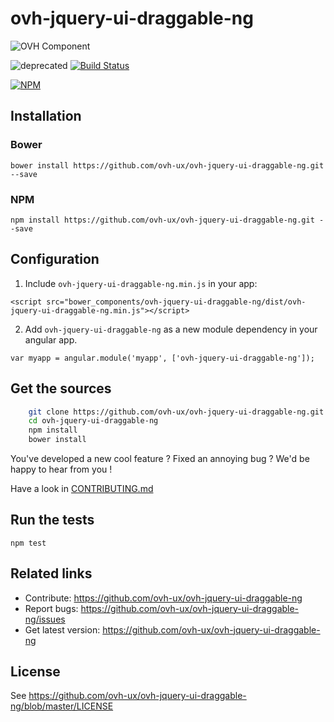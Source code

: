 
# ovh-jquery-ui-draggable-ng

![OVH Component](https://user-images.githubusercontent.com/3379410/27423263-520b94d8-5731-11e7-996a-f8579e70c33b.png)

![deprecated](https://img.shields.io/badge/status-deprecated-red.svg) [![Build Status](https://travis-ci.org/ovh-ux/ovh-jquery-ui-draggable-ng.svg)](https://travis-ci.org/ovh-ux/ovh-jquery-ui-draggable-ng)

[![NPM](https://nodei.co/npm/ovh-jquery-ui-draggable-ng.png?downloads=true&downloadRank=true&stars=true)](https://nodei.co/npm/ovh-jquery-ui-draggable-ng/)

## Installation

### Bower

    bower install https://github.com/ovh-ux/ovh-jquery-ui-draggable-ng.git --save

### NPM

    npm install https://github.com/ovh-ux/ovh-jquery-ui-draggable-ng.git --save

## Configuration

1. Include `ovh-jquery-ui-draggable-ng.min.js` in your app:

  `<script src="bower_components/ovh-jquery-ui-draggable-ng/dist/ovh-jquery-ui-draggable-ng.min.js"></script>`

2. Add `ovh-jquery-ui-draggable-ng` as a new module dependency in your angular app.

  `var myapp = angular.module('myapp', ['ovh-jquery-ui-draggable-ng']);`

## Get the sources

```bash
    git clone https://github.com/ovh-ux/ovh-jquery-ui-draggable-ng.git
    cd ovh-jquery-ui-draggable-ng
    npm install
    bower install
```

You've developed a new cool feature ? Fixed an annoying bug ? We'd be happy
to hear from you !

Have a look in [CONTRIBUTING.md](https://github.com/ovh-ux/ovh-jquery-ui-draggable-ng/blob/master/CONTRIBUTING.md)

## Run the tests

```
npm test
```

## Related links

 * Contribute: https://github.com/ovh-ux/ovh-jquery-ui-draggable-ng
 * Report bugs: https://github.com/ovh-ux/ovh-jquery-ui-draggable-ng/issues
 * Get latest version: https://github.com/ovh-ux/ovh-jquery-ui-draggable-ng

## License

See https://github.com/ovh-ux/ovh-jquery-ui-draggable-ng/blob/master/LICENSE
